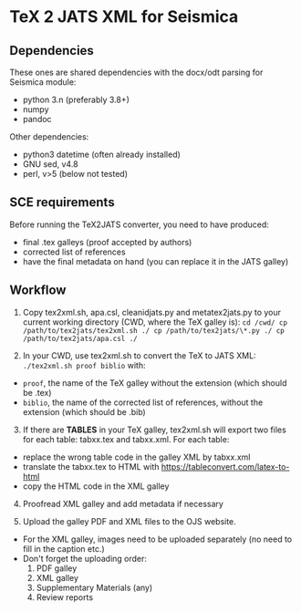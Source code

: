 # TeX 2 JATS XML for Seismica


## Dependencies
These ones are shared dependencies with the docx/odt parsing for Seismica module:
- python 3.n (preferably 3.8+)
- numpy
- pandoc

Other dependencies:
- python3 datetime (often already installed)
- GNU sed, v4.8
- perl, v>5 (below not tested)


## SCE requirements
Before running the TeX2JATS converter, you need to have produced:
- final .tex galleys (proof accepted by authors)
- corrected list of references
- have the final metadata on hand (you can replace it in the JATS galley)


## Workflow
1) Copy tex2xml.sh, apa.csl, cleanidjats.py and metatex2jats.py to your current working directory (CWD, where the TeX galley is):
`cd /cwd/
cp /path/to/tex2jats/tex2xml.sh ./
cp /path/to/tex2jats/\*.py ./
cp  /path/to/tex2jats/apa.csl ./`

2) In your CWD, use tex2xml.sh to convert the TeX to JATS XML:
`./tex2xml.sh proof biblio`
with:
- `proof`, the name of the TeX galley without the extension (which should be .tex)
- `biblio`, the name of the corrected list of references, without the extension (which should be .bib)

3) If there are **TABLES** in your TeX galley, tex2xml.sh will export two files for each table: tabxx.tex and tabxx.xml.
For each table:
- replace the wrong table code in the galley XML by tabxx.xml
- translate the tabxx.tex to HTML with https://tableconvert.com/latex-to-html
- copy the HTML code in the XML galley

4) Proofread XML galley and add metadata if necessary

5) Upload the galley PDF and XML files to the OJS website. 
- For the XML galley, images need to be uploaded separately (no need to fill in the caption etc.)
- Don't forget the uploading order:
    1) PDF galley
    2) XML galley
    3) Supplementary Materials (any)
    4) Review reports

